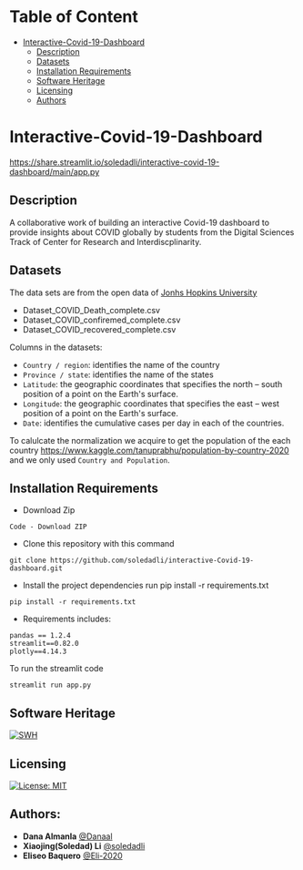 Table of Content
================
* [Interactive-Covid-19-Dashboard](#Interactive-Covid-19-Dashboard)
  * [Description](#description)
  * [Datasets](#datasets)
  * [Installation Requirements](#installation-requirements)
  * [Software Heritage](#software-heritage)
  * [Licensing](#licensing)
  * [Authors](#Authors)

# Interactive-Covid-19-Dashboard
https://share.streamlit.io/soledadli/interactive-covid-19-dashboard/main/app.py

## Description
A collaborative work of building an interactive Covid-19 dashboard to provide insights about COVID globally by students from the Digital Sciences Track of Center for Research and Interdiscplinarity. 

## Datasets
The data sets are from the open data of [Jonhs Hopkins University](https://github.com/CSSEGISandData/COVID-19)
* Dataset_COVID_Death_complete.csv
* Dataset_COVID_confiremed_complete.csv
* Dataset_COVID_recovered_complete.csv

Columns in the datasets:

- `Country / region`: identifies the name of the country
- `Province / state`: identifies the name of the states
- `Latitude`: the geographic coordinates that specifies the north – south position of a point on the Earth's surface.
- `Longitude`: the geographic coordinates that specifies the east – west position of a point on the Earth's surface.
- `Date`: identifies the cumulative cases per day in each of the countries.

To calulcate the normalization we acquire to get the population of the each country https://www.kaggle.com/tanuprabhu/population-by-country-2020 and we only used `Country and Population`. 


## Installation Requirements
- Download Zip
```
Code - Download ZIP
```

- Clone this repository with this command
```
git clone https://github.com/soledadli/interactive-Covid-19-dashboard.git
```
- Install the project dependencies run pip install -r requirements.txt
```
pip install -r requirements.txt
```
- Requirements includes:
```
pandas == 1.2.4
streamlit==0.82.0
plotly==4.14.3
```
To run the streamlit code
```
streamlit run app.py
```
## Software Heritage
[![SWH](https://archive.softwareheritage.org/badge/swh:1:dir:f16dc74c8cb24abe9674c52b352154a7eecaabaa/)](https://archive.softwareheritage.org/swh:1:dir:f16dc74c8cb24abe9674c52b352154a7eecaabaa;origin=https://github.com/soledadli/interactive-Covid-19-dashboard.git;visit=swh:1:snp:2cf6701fa76c93de35a2755c576ce5a4060d5b79;anchor=swh:1:rev:37f7e56df4be5edc7df6a6c12b21e7463b0c9fcc)

## Licensing
[![License: MIT](https://img.shields.io/badge/License-MIT-yellow.svg)](https://opensource.org/licenses/MIT)


## Authors:
* **Dana Almanla** [@Danaal](https://github.com/Danaal) 
* **Xiaojing(Soledad) Li** [@soledadli](https://github.com/soledadli) 
* **Eliseo Baquero** [@Eli-2020](https://github.com/Eli-2020)
